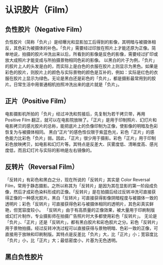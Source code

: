 # 认识胶片（Film）

## 负性胶片（Negative Film）
负性胶片（简称「负片」）是经曝光和显影加工后得到的影像，其明暗与被摄体相反，其色彩为被摄体的补色。「负片」需要经过印放在照片上才能还原为正像。简单地说，拍摄的胶片冲洗出来以后，所看到的影像是反色的影像，需要经过扩印或放大成照片才能变成与所拍摄景物相同色彩的影像。
以黑白的片子为例，「负片」的胶片上人的头发是白的，而实际上是白色的衣服在胶片上则显示为黑色。如果是彩色的胶片，则胶片上的颜色与实际景物的颜色是互补的，例如：实际是红色的衣服在胶片上显示为绿色。无论是黑白还是彩色的「负片」，都是摄影最常用到的胶片。日常生活中用普通相机拍照冲洗出来的底片就是「负片」。


## 正片（Positive Film）
电影摄影机所拍的「负片」经过冲洗和剪接后，先复制为若干拷贝带，再用 Positive Film 翻正，就可以在电影院放映了。「正片」是用于印制照片、幻灯片和电影拷贝的感光胶片的总称，能把底片上的负像印制为正像，使影像的明暗及色彩恢复为与被摄体相同。
黑白“正片”的感色性仅限于紫蓝色光，彩色「正片」的感色能力比彩色「负片」弱。因此，「正片」很少用于摄影。彩色「正片」用于印制彩色放映拷贝，如电影和幻灯片等。其特点是反差大、灰雾度低、清晰度高、感光度低，而且幻灯片与实际的影响是左右镜像的。

## 反转片（Reversal Film）
「反转片」有彩色和黑白之分，现在所说的「反转片」其实是 Color Reversal Film，常用于静态摄影。之所以称其为「反转片」是因为其在显影的第一阶段成负像，然后才成彩色染料形成的正像。「反转片」是在拍摄后经过反转冲洗可直接获得正像的一种感光胶片。黑白「反转片」可直接获得影像阴暗程度与被摄体一致的透明片；彩色「反转片」可直接获得色彩与被摄体相同的透明片，其色彩真实鲜艳，但宽容度较小。
「反转片」由于有高质量的正像效果，被大量用于印刷制版或幻灯片制作，专业摄影师在拍摄广告照片时大多都使用彩色「反转片」。 无论是「负片」、「正片」还是「反转片」，都有黑白胶片和彩色胶片之分。彩色「反转片」用于景物拍摄。经过反转冲洗过程可以直接获得与景物明暗、色彩一致的正像，可直接用于放映和印刷制版。其特点是反差比「负片」大，比「正片」小；宽容度比「负片」小，比「正片」大；最低密度小，片基为无色透明。

## 黑白负性胶片